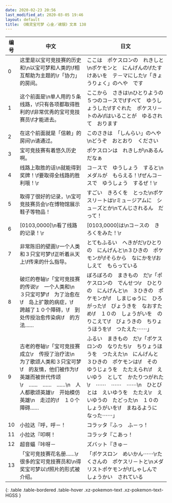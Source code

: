 ```yaml
---
date: 2020-02-23 20:56
last_modified_at: 2020-03-05 19:46
layout: default
title: 《精灵宝可梦 心金／魂银》文本 138
---
```

| 编号 | 中文 | 日文 |
| ---- | ---- | ---- |
| 0 | 这里是以宝可竞技赛的历史和\n以宝可梦和人类的\f相互帮助为主题的\r「协力」的房间。 | ここは　ポケスロンの　れきしと\nポケモンと　にんげんの\fたすけあいを　テ－マにした\r「きょうりょく」のへや　です |
| 1 | 这个前面是\n单人用的５条线路，\f只有各项都取得胜利的\f非常优秀的宝可竞技赛员\f才能进去。 | ここから　さきは\nひとりようの　５つのコ－スで\fすべて　ゆうしょうした\fすぐれた　ポケスリ－トのみ\fはいることが　ゆるされて　おります |
| 2 | 在这个前面就是「信赖」的房间\n请通过。 | このさきは　「しんらい」のへや\nどうぞ　おとおり　ください |
| 3 | 宝可竞技赛有着悠久历史啊。 | ポケスロンは　れきしが\nあるんだなぁ |
| 4 | 线路上取胜的话\n就能得到奖牌！\f要取得全线路的胜利哦！\r | コ－スで　ゆうしょう　すると\nメダルが　もらえる！\fぜんコ－スで　ゆうしょう　するぜ！\r |
| 5 | 取得了很好的记录，\n宝可竞技赛员会\r在博物馆展示鞋子等物品！ | すごい　きろくを　とった\nポケスリ－トは\rミュ－ジアムに　シュ－ズとか\nてんじされるん　だって！ |
| 6 | [0103,0000]\n看了线路的记录！\r | [0103,0000]は\nコ－スの　きろくをみた！\r |
| 7 | 非常陈旧的壁画\r一个人类和３只宝可梦\f正听着从天上\f传来的什么指导。 | とてもふるい　へきがだ\rひとりの　にんげんと\n３ひきの　ポケモンが\fそらから　なにかを\fおしえて　もらっている |
| 8 | 破烂的卷轴\r「宝可竞技赛的传说\r　一个人类和\n　３只宝可梦\f　为了治愈在\f　岛上扩散的病症，\f　跨越了１０个障碍，\f　到处传授治愈传染病\f　的方法…… | ぼろぼろの　まきもの　だ\r「ポケスロンの　でんせつ\r　ひとりの　にんげんと\n　３ひきの　ポケモンが\f　しまじゅうに　ひろがった\f　びょうきを　なおすため\f　１０の　しょうがいを　のりこえて\f　びょうきの　ちりょうほうを\f　つたえた⋯⋯」 |
| 9 | 古老的卷轴\r「宝可竞技赛成立\r　传授了治疗法\n　为了歌颂人类和３只宝可梦\f　的友情，他们被作为\f　英雄而被世代传颂\r　……　……　……\n　人人都歌颂英雄\r　开始模仿英雄\n　走过的\f　１０个障碍…… | ふるい　まきもの　だ\r「ポケスロンの　なりたち\r　ちりょうほうを　つたえた\n　にんげんと　３ひきの　ポケモンは\f　その　ゆうじょうを　たたえられ\f　えいゆう　として　かたりつがれた\r　⋯⋯　⋯⋯　⋯⋯\n　ひとびとは　えいゆうを　たたえ\r　えいゆうの　たどった\n　１０の　しょうがいを\f　まねるように　なった⋯⋯」 |
| 10 | 小拉达『呼，呼－！ | コラッタ『ふっ　ふ－っ！ |
| 11 | 小拉达『叩啊！ | コラッタ『こあっ！ |
| 12 | 超音蝠『咔呀－ | ズバット『きゅ－ |
| 13 | 「宝可竞技赛花名册……\r很多的宝可竞技赛员和\n得奖宝可梦以\f照片的形式被介绍。 | 「ポケスロン　めいかん⋯⋯\rたくさんの　ポケスリ－トと\nメダリストポケモンが\fしゃしんで　しょうかい　されている |
{: .table .table-bordered .table-hover .xz-pokemon-text .xz-pokemon-text-HGSS }